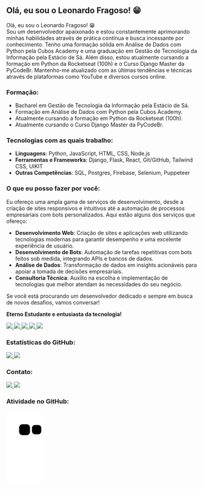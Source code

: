 ## Olá, eu sou o Leonardo Fragoso! 😁

Olá, eu sou o Leonardo Fragoso! 😁  
Sou um desenvolvedor apaixonado e estou constantemente aprimorando minhas habilidades através de prática contínua e busca incessante por conhecimento. Tenho uma formação sólida em Análise de Dados com Python pela Cubos Academy e uma graduação em Gestão de Tecnologia da Informação pela Estácio de Sá. Além disso, estou atualmente cursando a formação em Python da Rocketseat (100h) e o Curso Django Master da PyCodeBr. Mantenho-me atualizado com as últimas tendências e técnicas através de plataformas como YouTube e diversos cursos online.

### Formação:

- Bacharel em Gestão de Tecnologia da Informação pela Estácio de Sá.
- Formação em Análise de Dados com Python pela Cubos Academy.
- Atualmente cursando a formação em Python da Rocketseat (100h).
- Atualmente cursando o Curso Django Master da PyCodeBr.

### Tecnologias com as quais trabalho:

- **Linguagens**: Python, JavaScript, HTML, CSS, Node.js
- **Ferramentas e Frameworks**: Django, Flask, React, Git/GitHub, Tailwind CSS, UIKIT
- **Outras Competências**: SQL, Postgres, Firebase, Selenium, Puppeteer

### O que eu posso fazer por você:

Eu ofereço uma ampla gama de serviços de desenvolvimento, desde a criação de sites responsivos e intuitivos até a automação de processos empresariais com bots personalizados. Aqui estão alguns dos serviços que ofereço:

- **Desenvolvimento Web**: Criação de sites e aplicações web utilizando tecnologias modernas para garantir desempenho e uma excelente experiência de usuário.
- **Desenvolvimento de Bots**: Automação de tarefas repetitivas com bots feitos sob medida, integrando APIs e bancos de dados.
- **Análise de Dados**: Transformação de dados em insights acionáveis para apoiar a tomada de decisões empresariais.
- **Consultoria Técnica**: Auxílio na escolha e implementação de tecnologias que melhor atendam às necessidades do seu negócio.

Se você está procurando um desenvolvedor dedicado e sempre em busca de novos desafios, vamos conversar!

**Eterno Estudante e entusiasta da tecnologia!**

<a href="https://github.com/LeonardoRFragoso">
  <div>
    <img width="50px" src="https://cdn.jsdelivr.net/gh/devicons/devicon/icons/python/python-original.svg" />
    <img width="50px" src="https://cdn.jsdelivr.net/gh/devicons/devicon/icons/linux/linux-original.svg" />
    <img width="50px" src="https://cdn.jsdelivr.net/gh/devicons/devicon/icons/javascript/javascript-original.svg" />
    <img width="50px" src="https://cdn.jsdelivr.net/gh/devicons/devicon/icons/git/git-original.svg" />
    <img width="50px" src="https://cdn.jsdelivr.net/gh/devicons/devicon/icons/nodejs/nodejs-original.svg" />
  </div>
</a>

### Estatísticas do GitHub:

<a href="https://github.com/LeonardoRFragoso/LeonardoRFragoso">
  <div>
    <img height="180px" src="https://github-readme-stats.vercel.app/api?username=leonardorfragoso&show_icons=true&theme=tokyonight"/>
    <img height="180px" src="https://github-readme-stats.vercel.app/api/top-langs/?username=leonardorfragoso&layout=compact&theme=tokyonight"/>
  </div>
</a>

### Contato:

<div>
  <a href="https://www.linkedin.com/in/leonardo-fragoso-921b166a/" target="_blank">
    <img src="https://img.shields.io/badge/LinkedIn-0077B5?style=for-the-badge&logo=linkedin&logoColor=white">
  </a>
  <a href="mailto:leonardorfragoso@gmail.com">
    <img src="https://img.shields.io/badge/Gmail-D14836?style=for-the-badge&logo=gmail&logoColor=white">
  </a>
</div>

### Atividade no GitHub:

<div>
  <img align="center" src="https://github.com/LeonardoRFragoso/LeonardoRFragoso/blob/output/github-contribution-grid-snake.svg">
</div>
